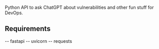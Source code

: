 Python API to ask ChatGPT about vulnerabilities and other fun stuff for DevOps.

## Requirements

-- fastapi
-- uvicorn
-- requests
